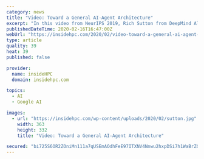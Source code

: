 ```yaml
---
category: news
title: "Video: Toward a General AI-Agent Architecture"
excerpt: "In this video from NeurIPS 2019, Rich Sutton from DeepMind Alberta presents: Toward a General AI-Agent Architecture. In practice, I work primarily in reinforcement learning as an approach to artificial intelligence. I am exploring ways to represent a broad range of human knowledge in an empirical form–that is, in a form directly in terms of ..."
publishedDateTime: 2020-02-16T16:47:00Z
webUrl: "https://insidehpc.com/2020/02/video-toward-a-general-ai-agent-architecture/"
type: article
quality: 39
heat: 39
published: false

provider:
  name: insideHPC
  domain: insidehpc.com

topics:
  - AI
  - Google AI

images:
  - url: "https://insidehpc.com/wp-content/uploads/2020/02/sutton.jpg"
    width: 363
    height: 332
    title: "Video: Toward a General AI-Agent Architecture"

secured: "bi725S6OR2ZOniMn111a7qUSEmAOdhFeE97ITXNV4Nnwu2hxpDSi7h1WaBrZGOJnmppVMlL88t1eYjVw7DBZrkzZYeR+StKCWyCKX4J+TXxxSYouBOIjJmgsEv7tvJXpwrrVMGVH30icv0kXgRgcGFP9zCy3Fj//Pgw9V/MPEfZWT8py4R0DGIGF8RuST5nZFvbsSrmUqrGvbJYxSxwOSBlY6Ffd9RhLROsaJlj3D2Ve4q/ykWjXE1Mx+YOcU+wBFAOxBPC/pWfbGRz0QTH7aYNPpBnC6GmqUSizESqQOPW9G15p+vtzjmlwfmrubGFr3EzW1xOch6OdcDDs9qCBJoQiK/PF21VEZtXrBHuvsisE3pf7/o2aAMvF7YYaOAKj4JxcBksz2UBNPNfVfdRxXdC5p3McBp26zyMOC9LRhQHYixOH2XxT2Z/nlzon3ZDoDVrrpI2nrwHVUdU11vg4MX/oH0XorP6bs145YPPl4jE=;uxQY+V/uI96dN50ygZ3i3Q=="
---
```


